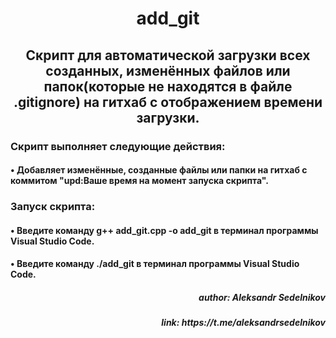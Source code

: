 <h1 align="center">add_git</h1>
  <h2 align="center">Скрипт для автоматической загрузки всех созданных, изменённых файлов или папок(которые не находятся в файле .gitignore) на гитхаб с отображением времени загрузки.</h2>
  <h3 align="left">Скрипт выполняет следующие действия:</h3>
  <h4 align="left"> • Добавляет изменённые, созданные файлы или папки на гитхаб с коммитом "upd:Ваше время на момент запуска скрипта".</h4>
  <h3 aligin="center">Запуск скрипта:</h3>
  <h4 align="left"> • Введите команду g++ add_git.cpp -o add_git в терминал программы Visual Studio Code.</h4>
  <h4 align="left"> • Введите команду ./add_git в терминал программы Visual Studio Code.</h4>
  <h5 align="right"> author: Aleksandr Sedelnikov</h5>
  <h5 align="right"> link: https://t.me/aleksandrsedelnikov</h5>